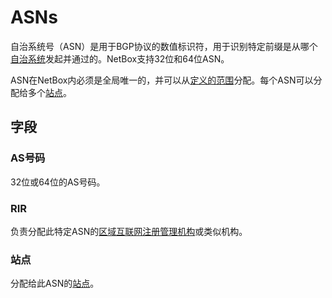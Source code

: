 # ASNs

自治系统号（ASN）是用于BGP协议的数值标识符，用于识别特定前缀是从哪个[自治系统](https://en.wikipedia.org/wiki/Autonomous_system_%28Internet%29)发起并通过的。NetBox支持32位和64位ASN。

ASN在NetBox内必须是全局唯一的，并可以从[定义的范围](./asnrange.md)分配。每个ASN可以分配给多个[站点](../dcim/site.md)。

## 字段

### AS号码

32位或64位的AS号码。

### RIR

负责分配此特定ASN的[区域互联网注册管理机构](./rir.md)或类似机构。

### 站点

分配给此ASN的[站点](../dcim/site.md)。
